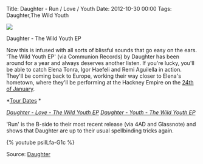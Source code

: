 Title: Daughter - Run / Love / Youth
Date: 2012-10-30 00:00
Tags: Daughter,The Wild Youth


![](/images/DaughterTheWildYouth.jpg)

Daughter - The Wild Youth EP

Now this is infused with all sorts of blissful sounds that go easy on
the ears. 'The Wild Youth EP' (via Communion Records) by Daughter has
been around for a year and always deserves another listen. If you're
lucky, you'll be able to catch Elena Tonra, Igor Haefeli and Remi
Aguilella in action. They'll be coming back to Europe, working their
way closer to Elena's hometown, where they'll be performing at the
Hackney Empire on the
[24th of January](http://www.communionmusic.co.uk/live/eventdetails/24-jan-13-daughter-hackney-empire/).
 

*[Tour Dates](http://www.ohdaughter.com/tour/) *

[*Daughter - Love - The Wild Youth EP*](http://soundcloud.com/ohdaughter/daughter-love)
[*Daughter - Youth - The Wild Youth EP*](http://open.spotify.com/track/4JOj52PuNDT1qt8yVosxM5)
 

'Run' is the B-side to their most recent release (via 4AD and Glassnote) and shows that Daughter are up to their usual spellbinding tricks again. 
 
{% youtube psiILfa-G1c %}

Source: [Daughter](http://soundcloud.com/ohdaughter)
